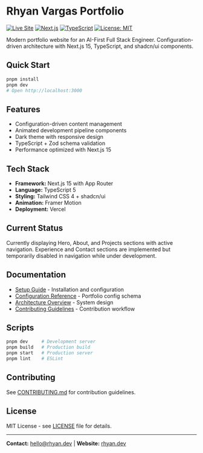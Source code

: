 # Rhyan Vargas Portfolio

[![Live Site](https://img.shields.io/badge/Live-rhyan.dev-blue?logo=vercel)](https://www.rhyan.dev)
[![Next.js](https://img.shields.io/badge/Next.js-15-black?logo=next.js)](https://nextjs.org/)
[![TypeScript](https://img.shields.io/badge/TypeScript-5-blue?logo=typescript)](https://www.typescriptlang.org/)
[![License: MIT](https://img.shields.io/badge/License-MIT-yellow.svg)](https://opensource.org/licenses/MIT)

Modern portfolio website for an AI-First Full Stack Engineer. Configuration-driven architecture with Next.js 15, TypeScript, and shadcn/ui components.

## Quick Start

```bash
pnpm install
pnpm dev
# Open http://localhost:3000
```

## Features

- Configuration-driven content management
- Animated development pipeline components
- Dark theme with responsive design
- TypeScript + Zod schema validation
- Performance optimized with Next.js 15

## Tech Stack

- **Framework:** Next.js 15 with App Router
- **Language:** TypeScript 5
- **Styling:** Tailwind CSS 4 + shadcn/ui
- **Animation:** Framer Motion
- **Deployment:** Vercel

## Current Status

Currently displaying Hero, About, and Projects sections with active navigation. Experience and Contact sections are implemented but temporarily disabled in navigation while under development.

## Documentation

- [Setup Guide](docs/setup.md) - Installation and configuration
- [Configuration Reference](docs/configuration.md) - Portfolio config schema
- [Architecture Overview](docs/architecture.md) - System design
- [Contributing Guidelines](CONTRIBUTING.md) - Contribution workflow

## Scripts

```bash
pnpm dev     # Development server
pnpm build   # Production build
pnpm start   # Production server
pnpm lint    # ESLint
```

## Contributing

See [CONTRIBUTING.md](CONTRIBUTING.md) for contribution guidelines.

## License

MIT License - see [LICENSE](LICENSE) file for details.

---

**Contact:** [hello@rhyan.dev](mailto:hello@rhyan.dev) | **Website:** [rhyan.dev](https://rhyan.dev)
